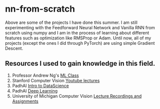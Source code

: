 # nn-from-scratch

Above are some of the projects I have done this summer. I am still experimenting with the Feedforward Neural Network and Vanilla RNN from scratch using numpy and I am in the process of learning about different features such as optimization like RMSProp or Adam. Until now, all of my projects (except the ones I did through PyTorch) are using simple Gradient Descent.

## Resources I used to gain knowledge in this field.

1. Professor Andrew Ng's [ML Class](https://www.coursera.org/learn/machine-learning)
2. Stanford Computer Vision [Youtube lectures](https://www.youtube.com/watch?v=NfnWJUyUJYU&list=PLkt2uSq6rBVctENoVBg1TpCC7OQi31AlC)
3. PadhAI [Intro to DataScience](https://padhai.onefourthlabs.in/courses/data-science)
4. PadhAI [Deep Learning](https://www.guvi.in/deep-learning)
5. University of Michigan Computer Vision [Lecture Recordings and Assignments](https://madewithml.com/projects/1575/deep-learning-for-computer-vision/)
